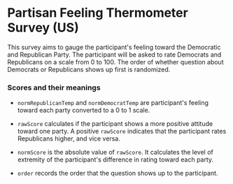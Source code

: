 # Partisan Feeling Thermometer Survey (US)

This survey aims to gauge the participant's feeling toward the Democratic and Republican Party. The participant will be asked to rate Democrats and Republicans on a scale from 0 to 100. The order of whether question about Democrats or Republicans shows up first is randomized.

### Scores and their meanings

- `normRepublicanTemp` and `normDemocratTemp` are participant's feeling toward each party converted to a 0 to 1 scale.

- `rawScore` calculates if the participant shows a more positive attitude toward one party. A positive `rawScore` indicates that the participant rates Republicans higher, and vice versa.

- `normScore` is the absolute value of `rawScore`. It calculates the level of extremity of the participant's difference in rating toward each party.

- `order` records the order that the question shows up to the participant.
